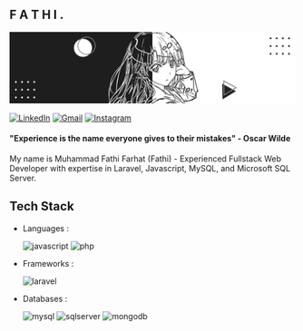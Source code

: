 
<!---
muhammadfathifarhat/muhammadfathifarhat is a ✨ special ✨ repository because its `README.md` (this file) appears on your GitHub profile.
You can click the Preview link to take a look at your changes.
--->
<h2>F A T H I .</h2>

<img src="BG-Github.png" >

<a href="https://www.linkedin.com/in/mfathifarhat/" target="_blank"><img src="https://img.shields.io/badge/Muhammad%20Fathi%20Farhat-%230077B5.svg?&style=flat-square&logo=linkedin&logoColor=white" alt="LinkedIn"></a>
<a href="mailto:mfathifarhat76@gmail.com" target="_blank"><img src="https://img.shields.io/badge/mfathifarhat76@gmail.com-D14836?style=flat-square&logo=gmail&logoColor=white" alt="Gmail"></a>
<a href="https://www.instagram.com/fathi_7652/" target="_blank"><img src="https://img.shields.io/badge/fathi__7652-%23E4405F.svg?&style=flat-square&logo=instagram&logoColor=white" alt="Instagram"></a>

<h4>"Experience is the name everyone gives to their mistakes" - Oscar Wilde</h4>

<p>My name is Muhammad Fathi Farhat (Fathi) - Experienced Fullstack Web Developer with expertise in Laravel, Javascript, MySQL, and Microsoft SQL Server.</p>

<h2 style="border-bottom">Tech Stack</h2>
<ul>
  <li>
    <p>Languages :</p>
    <div>
      <img src="https://img.shields.io/badge/javascript-%23323330.svg?style=for-the-badge&logo=javascript&logoColor=%23F7DF1E" alt="javascript">
      <img src="https://img.shields.io/badge/php-%23777BB4.svg?style=for-the-badge&logo=php&logoColor=white" alt="php">
    </div>
  </li>
  <li>
    <p>Frameworks :</p>
    <div>
      <img src="https://img.shields.io/badge/laravel-%23FF2D20.svg?style=for-the-badge&logo=laravel&logoColor=white" alt="laravel">
    </div>
  </li>
  <li>
    <p>Databases :</p>
    <div>
      <img src="https://img.shields.io/badge/mysql-4479A1.svg?style=for-the-badge&logo=mysql&logoColor=white" alt="mysql">
      <img src="https://img.shields.io/badge/Microsoft%20SQL%20Server-CC2927?style=for-the-badge&logo=microsoft%20sql%20server&logoColor=white" alt="sqlserver">
      <img src="https://img.shields.io/badge/MongoDB-%234ea94b.svg?style=for-the-badge&logo=mongodb&logoColor=white" alt="mongodb">
    </div>
  </li>
</ul>
